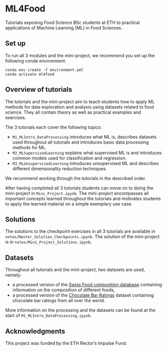 # ML4Food
Tutorials exposing Food Science BSc students at ETH to practical applications of Machine Learning (ML) in Food Sciences.

## Set up
To run all 3 modules and the mini-project, we recommend you set up the following conda environment:
````
conda env create -f environment.yml
conda activate ml4food
````

## Overview of tutorials
The tutorials and the mini-project aim to teach students how to apply ML methods for data exploration and analysis using datasets related to food science. They all contain theory as well as practical examples and exercises. 

The 3 tutorials each cover the following topics:
- `M1_MLIntro_DataProcessing` introduces what ML is, describes datasets used throughout all tutorials and introduces basic data processing methods for ML. 
- `M2_MLSupervisedLearning` explains what supervised ML is and introduces common models used for classification and regression.
- `M3_MLUnsupervisedLearning` introduces unsupervised ML and describes different dimensionality reduction techniques. 

We recommend working through the tutorials in the described order. 

After having completed all 3 tutorials students can move on to doing the mini-project in `Mini_Project.ipynb`. The mini-project encompasses all important concepts learned throughout the tutorials and motivates students to apply the learned material on a simple exemplary use case. 

## Solutions
The solutions to the checkpoint exercises in all 3 tutorials are available in `notes/Master_Solution_Checkpoints.ipynb`. The solution of the mini-project is in `notes/Mini_Project_Solutions.ipynb`.

## Datasets
Throughout all tutorials and the mini-project, two datasets are used, namely:
* a processed version of the [Swiss Food composition database](https://naehrwertdaten.ch/en/) containing information on the composition of different foods,
* a processed version of the [Chocolate Bar Ratings](https://www.kaggle.com/datasets/evangower/chocolate-bar-ratings) dataset containing chocolate bar ratings from all over the world. 

More information on the processing and the datasets can be found at the start of  `M1_MLIntro_DataProcessing.ipynb`.

## Acknowledgments
This project was funded by the ETH Rector’s Impulse Fund.

